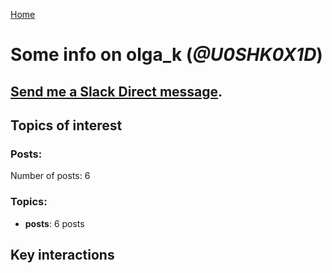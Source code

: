 [Home](https://kelu124.github.io/echommunity/)

# Some info on __olga_k__ (_@U0SHK0X1D_)


## [Send me a Slack Direct message](https://echopen.slack.com/messages/@olga_k/).

## Topics of interest

### Posts: 

Number of posts: 6

### Topics:

* __posts__: 6 posts

## Key interactions 


